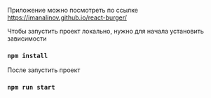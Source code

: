 Приложение можно посмотреть по ссылке https://imanalinov.github.io/react-burger/

Чтобы запустить проект локально, нужно для начала установить зависимости

### `npm install`

После запустить проект

### `npm run start`
